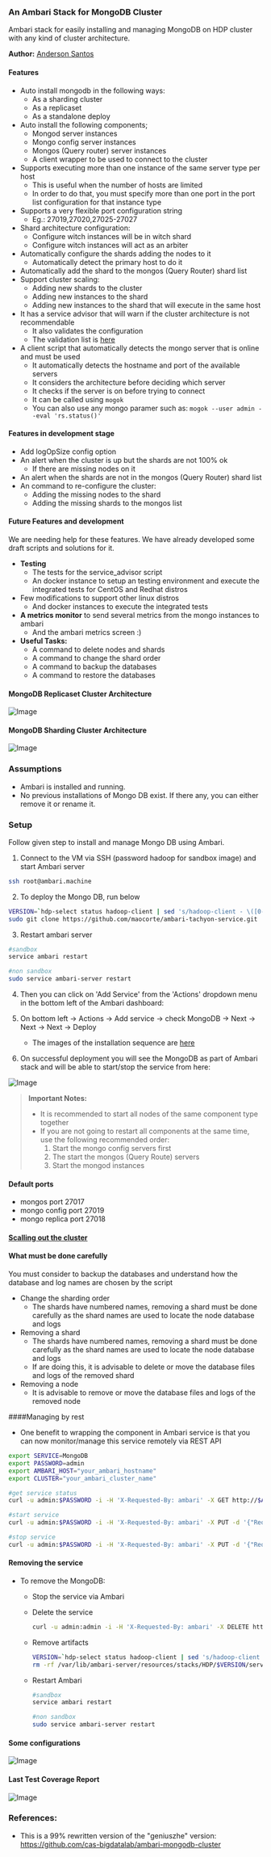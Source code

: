 ### An Ambari Stack for MongoDB Cluster
Ambari stack for easily installing and managing MongoDB on HDP cluster with any kind of cluster architecture.

**Author:** [Anderson Santos](https://br.linkedin.com/in/andersonrss)

#### Features

- Auto install mongodb in the following ways:
  - As a sharding cluster
  - As a replicaset
  - As a standalone deploy
- Auto install the following components;
  - Mongod server instances
  - Mongo config server instances
  - Mongos (Query router) server instances
  - A client wrapper to be used to connect to the cluster
- Supports executing more than one instance of the same server type per host
  - This is useful when the number of hosts are limited
  - In order to do that, you must specify more than one port in the port list configuration for that instance type
- Supports a very flexible port configuration string
  - Eg.: 27019,27020,27025-27027 
- Shard architecture configuration:
  - Configure witch instances will be in witch shard
  - Configure witch instances will act as an arbiter
- Automatically configure the shards adding the nodes to it
  - Automatically detect the primary host to do it
- Automatically add the shard to the mongos (Query Router) shard list
- Support cluster scaling:
  - Adding new shards to the cluster
  - Adding new instances to the shard
  - Adding new instances to the shard that will execute in the same host
- It has a service advisor that will warn if the cluster architecture is not recommendable
  - It also validates the configuration
  - The validation list is [here](docs/validator.md)
- A client script that automatically detects the mongo server that is online and must be used
  - It automatically detects the hostname and port of the available servers
  - It considers the architecture before deciding which server
  - It checks if the server is on before trying to connect
  - It can be called using ```mogok```
  - You can also use any mongo paramer such as: ```mogok --user admin --eval 'rs.status()'```

#### Features in development stage

- Add logOpSize config option 
- An alert when the cluster is up but the shards are not 100% ok
  - If there are missing nodes on it
- An alert when the shards are not in the mongos (Query Router) shard list
- An command to re-configure the cluster:
  - Adding the missing nodes to the shard
  - Adding the missing shards to the mongos list

#### Future Features and development

We are needing help for these features. We have already developed some draft scripts and solutions for it.

- **Testing**
  - The tests for the service_advisor script
  - An docker instance to setup an testing environment and execute the integrated tests for CentOS and Redhat distros 
- Few modifications to support other linux distros
  - And docker instances to execute the integrated tests
- **A metrics monitor** to send several metrics from the mongo instances to ambari
  - And the ambari metrics screen :)
- **Useful Tasks:**  
  - A command to delete nodes and shards
  - A command to change the shard order
  - A command to backup the databases
  - A command to restore the databases

#### MongoDB Replicaset Cluster Architecture 

![Image](docs/images/mongodb-repl-cluster.png?raw=true)

#### MongoDB Sharding Cluster Architecture 

![Image](docs/images/mongodb-shard-cluster.png?raw=true)

### Assumptions

- Ambari is installed and running.
- No previous installations of Mongo DB exist. If there any, you can either remove it or rename it.

### Setup

Follow given step to install and manage Mongo DB using Ambari.

1. Connect to the VM via SSH (password hadoop for sandbox image) and start Ambari server
```bash
ssh root@ambari.machine
```

2. To deploy the Mongo DB, run below
```bash
VERSION=`hdp-select status hadoop-client | sed 's/hadoop-client - \([0-9]\.[0-9]\).*/\1/'`
sudo git clone https://github.com/maocorte/ambari-tachyon-service.git  /var/lib/ambari-server/resources/stacks/HDP/$VERSION/services/MongoDB
```

3. Restart ambari server
```bash
#sandbox
service ambari restart

#non sandbox
sudo service ambari-server restart
```

4. Then you can click on 'Add Service' from the 'Actions' dropdown menu in the bottom left of the Ambari dashboard:
5. On bottom left -> Actions -> Add service -> check MongoDB -> Next -> Next -> Next -> Deploy

    - The images of the installation sequence are [here](docs/setup.md)

6. On successful deployment you will see the MongoDB as part of Ambari stack and will be able to start/stop the service from here:

![Image](docs/images/summary.png?raw=true)

> **Important Notes:**
> - It is recommended to start all nodes of the same component type together
> - If you are not going to restart all components at the same time, use the following recommended order:
>   1. Start the mongo config servers first
>   2. The start the mongos (Query Route) servers
>   3. Start the mongod instances

#### Default ports
- mongos port 27017
- mongo config port 27019
- mongo replica port 27018

#### [Scalling out the cluster](docs/scale.md)

#### What must be done carefully

You must consider to backup the databases and understand how the database and log names are chosen by the script  

- Change the sharding order
  - The shards have numbered names, removing a shard must be done carefully as the shard names are used to locate the node database and logs
- Removing a shard
  - The shards have numbered names, removing a shard must be done carefully as the shard names are used to locate the node database and logs
  - If are doing this, it is advisable to delete or move the database files and logs of the removed shard
- Removing a node
  - It is advisable to remove or move the database files and logs of the removed node

####Managing by rest

- One benefit to wrapping the component in Ambari service is that you can now monitor/manage this service remotely via REST API

```bash
export SERVICE=MongoDB
export PASSWORD=admin
export AMBARI_HOST="your_ambari_hostname"
export CLUSTER="your_ambari_cluster_name"

#get service status
curl -u admin:$PASSWORD -i -H 'X-Requested-By: ambari' -X GET http://$AMBARI_HOST:8080/api/v1/clusters/$CLUSTER/services/$SERVICE

#start service
curl -u admin:$PASSWORD -i -H 'X-Requested-By: ambari' -X PUT -d '{"RequestInfo": {"context" :"Start $SERVICE via REST"}, "Body": {"ServiceInfo": {"state": "STARTED"}}}' http://$AMBARI_HOST:8080/api/v1/clusters/$CLUSTER/services/$SERVICE

#stop service
curl -u admin:$PASSWORD -i -H 'X-Requested-By: ambari' -X PUT -d '{"RequestInfo": {"context" :"Stop $SERVICE via REST"}, "Body": {"ServiceInfo": {"state": "INSTALLED"}}}' http://$AMBARI_HOST:8080/api/v1/clusters/$CLUSTER/services/$SERVICE
```

#### Removing the service

- To remove the MongoDB:
  - Stop the service via Ambari
  - Delete the service

    ```bash
    curl -u admin:admin -i -H 'X-Requested-By: ambari' -X DELETE http://replace_with_your_ambari_hostname.com:8080/api/v1/clusters/ambari_cluster_name/services/MongoDB
    ```
  - Remove artifacts

    ```bash
    VERSION=`hdp-select status hadoop-client | sed 's/hadoop-client - \([0-9]\.[0-9]\).*/\1/'`
    rm -rf /var/lib/ambari-server/resources/stacks/HDP/$VERSION/services/mongo-ambari
    ```
  - Restart Ambari
    ```bash
    #sandbox
    service ambari restart

    #non sandbox
    sudo service ambari-server restart
    ```

#### Some configurations

![Image](docs/images/configs.png?raw=true)

#### Last Test Coverage Report

![Image](docs/images/tests.png?raw=true)

### References:

- This is a 99% rewritten version of the "geniuszhe" version: https://github.com/cas-bigdatalab/ambari-mongodb-cluster
